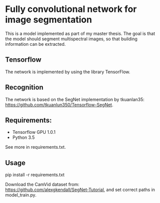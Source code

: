 
# Fully convolutional network for image segmentation

This is a model implemented as part of my master thesis. The goal is that the model should segment multispectral images, so that building information can be extracted.


## Tensorflow
The network is implemented by using the library TensorFlow.

## Recognition
The network is based on the SegNet implementation by tkuanlan35: https://github.com/tkuanlun350/Tensorflow-SegNet.

## Requirements:
- Tensorflow GPU 1.0.1
- Python 3.5

See more in requirements.txt.

## Usage
pip install -r requirements.txt

Download the CamVid dataset from: https://github.com/alexgkendall/SegNet-Tutorial, and set correct paths in model_train.py.
